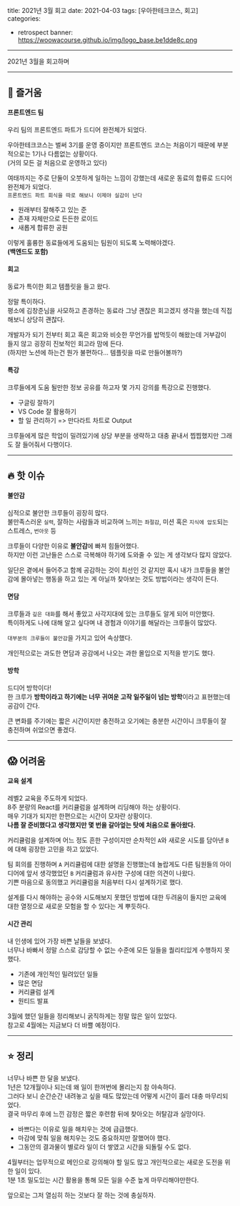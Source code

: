 title: 2021년 3월 회고
date: 2021-04-03
tags: [우아한테크코스, 회고]
categories:
- retrospect
banner: https://woowacourse.github.io/img/logo_base.be1dde8c.png

---

2021년 3월을 회고하며

<!-- more -->

---

## 🤩 즐거움

#### 프론트엔드 팀

우리 팀의 프론트엔드 파트가 드디어 완전체가 되었다.

우아한테크코스는 벌써 3기를 운영 중이지만 프론트엔드 코스는 처음이기 때문에 부분적으로는 1기나 다름없는 상황이다.  
(거의 모든 걸 처음으로 운영하고 있다)

여태까지는 주로 단둘이 오붓하게 일하는 느낌이 강했는데 새로운 동료의 합류로 드디어 완전체가 되었다.  
`프론트엔드 파트 회식을 따로 해보니 이제야 실감이 난다`

- 원래부터 잘해주고 있는 준
- 존재 자체만으로 든든한 로이드
- 새롭게 합류한 공원

이렇게 훌륭한 동료들에게 도움되는 팀원이 되도록 노력해야겠다.  
**(백엔드도 포함)**

#### 회고

동료가 특이한 회고 템플릿을 들고 왔다.

정말 특이하다.  
평소에 김창준님을 사모하고 존경하는 동료라 그냥 괜찮은 회고겠지 생각을 했는데 직접 해보니 상당히 괜찮다.

개발자가 되기 전부터 회고 혹은 회고와 비슷한 무언가를 밥먹듯이 해왔는데 거부감이 들지 않고 굉장히 진보적인 회고라 맘에 든다.  
(하지만 노션에 하는건 뭔가 불편하다... 템플릿을 따로 만들어볼까?)

#### 특강

크루들에게 도움 될만한 정보 공유를 하고자 몇 가지 강의를 특강으로 진행했다.

- 구글링 잘하기
- VS Code 잘 활용하기
- 할 일 관리하기 => 만다라트 차트로 Output

크루들에게 많은 학업이 밀려있기에 상당 부분을 생략하고 대충 끝내서 찝찝했지만 그래도 잘 들어줘서 다행이다.

---

## 🔥 핫 이슈

#### 불안감

심적으로 불안한 크루들이 굉장히 많다.  
불만족스러운 `실력`, 잘하는 사람들과 비교하며 느끼는 `좌절감`, 미션 혹은 `지식에 압도`되는 스트레스, `번아웃` 등

크루들이 다양한 이유로 **불안감**에 빠져 힘들어했다.  
하지만 이런 고난들은 스스로 극복해야 하기에 도와줄 수 있는 게 생각보다 많지 않았다.

일단은 곁에서 들어주고 함께 공감하는 것이 최선인 것 같지만
혹시 내가 크루들을 불안감에 몰아넣는 행동을 하고 있는 게 아닐까 찾아보는 것도 방법이라는 생각이 든다.

#### 면담

크루들과 `깊은 대화`를 해서 좋았고 사각지대에 있는 크루들도 알게 되어 미안했다.  
특이하게도 나에 대해 알고 싶다며 내 경험과 이야기를 해달라는 크루들이 많았다.

`대부분의 크루들이 불안감`을 가지고 있어 속상했다.

개인적으로는 과도한 면담과 공감에서 나오는 과한 몰입으로 지적을 받기도 했다.

#### 방학

드디어 방학이다!  
한 크루가 **방학이라고 하기에는 너무 귀여운 고작 일주일이 넘는 방학**이라고 표현했는데 공감이 간다.

큰 변화를 주기에는 짧은 시간이지만 충전하고 오기에는 충분한 시간이니 크루들이 잘 충전하며 쉬었으면 좋겠다.

---

## 😱 어려움

#### 교육 설계

레벨2 교육을 주도하게 되었다.  
8주 분량의 React를 커리큘럼을 설계하며 리딩해야 하는 상황이다.  
매우 기대가 되지만 한편으로는 시간이 모자란 상황이다.  
**나름 잘 준비했다고 생각했지만 몇 번을 갈아엎는 탓에 처음으로 돌아왔다.**

커리큘럼을 설계하며 어느 정도 흔한 구성이지만 순차적인 `A`와 새로운 시도를 담아낸 `B`에 대해 굉장한 고민을 하고 있었다.

팀 회의를 진행하며 `A` 커리큘럼에 대한 설명을 진행했는데 놀랍게도 다른 팀원들의 아이디어에 앞서 생각했었던 `B` 커리큘럼과 유사한 구성에 대한 의견이 나왔다.  
기쁜 마음으로 동의했고 커리큘럼을 처음부터 다시 설계하기로 했다.

설계를 다시 해야하는 공수와 시도해보지 못했던 방법에 대한 두려움이 들지만 교육에 대한 열정으로 새로운 모험을 할 수 있다는 게 뿌듯하다.

#### 시간 관리

내 인생에 있어 가장 바쁜 날들을 보냈다.  
너무나 바빠서 정말 스스로 감당할 수 없는 수준에 모든 일들을 퀄리티있게 수행하지 못했다.

- 기존에 개인적인 밀려있던 일들
- 많은 면담
- 커리큘럼 설계
- 원티드 발표

3월에 했던 일들을 정리해보니 굵직하게는 정말 많은 일이 있었다.  
참고로 4월에는 지금보다 더 바쁠 예정이다.

---

## ⭐️ 정리

너무나 바쁜 한 달을 보냈다.  
1년은 12개월이나 되는데 왜 일이 한꺼번에 몰리는지 참 야속하다.  
그러다 보니 순간순간 내려놓고 싶을 때도 많았는데 어떻게 시간이 흘러 대충 마무리되었다.  
결국 마무리 후에 느낀 감정은 짧은 후련함 뒤에 찾아오는 허탈감과 실망이다.

- 바쁘다는 이유로 일을 해치우는 것에 급급했다.
- 마감에 맞춰 일을 해치우는 것도 중요하지만 잘했어야 했다.
- 그동안의 결과물이 별로라 일이 더 쌓였고 시간을 되돌릴 수도 없다.

4월부터는 업무적으로 메인으로 강의해야 할 일도 많고 개인적으로는 새로운 도전을 위한 일이 있다.  
1분 1초 밀도있는 시간 활용을 통해 모든 일을 수준 높게 마무리해야만한다.

앞으로는 그저 열심히 하는 것보다 잘 하는 것에 충실하자.
